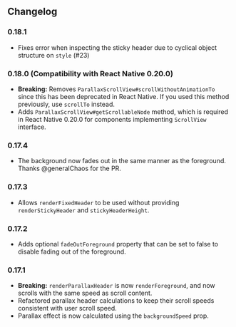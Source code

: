 ## Changelog

### 0.18.1

- Fixes error when inspecting the sticky header due to cyclical object structure
  on `style` (#23)
  
### 0.18.0 (Compatibility with React Native 0.20.0)

- **Breaking:** Removes `ParallaxScrollView#scrollWithoutAnimationTo` since this has been deprecated in React Native. If you used this method previously, use `scrollTo` instead.
- Adds `ParallaxScrollView#getScrollableNode` method, which is required in React Native 0.20.0 for components implementing
  `ScrollView` interface.

### 0.17.4

- The background now fades out in the same manner as the foreground. Thanks @generalChaos for the PR.

### 0.17.3

- Allows `renderFixedHeader` to be used without providing `renderStickyHeader` and `stickyHeaderHeight`.

### 0.17.2

- Adds optional `fadeOutForeground` property that can be set to false to disable fading out of the foreground.

### 0.17.1

- **Breaking:** `renderParallaxHeader` is now `renderForeground`, and now scrolls with the same speed as scroll content.
- Refactored parallax header calculations to keep their scroll speeds consistent with user scroll speed.
- Parallax effect is now calculated using the `backgroundSpeed` prop.
